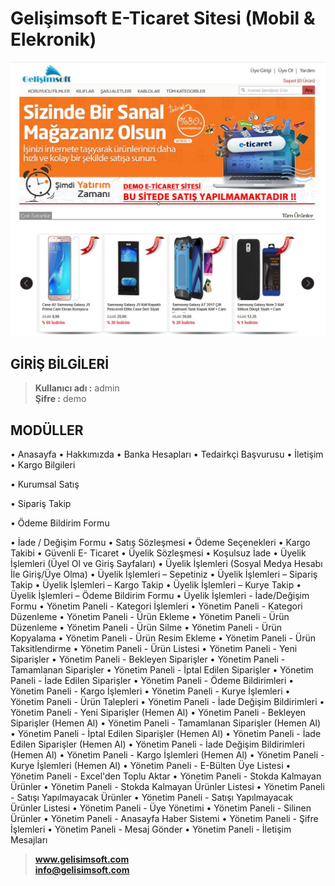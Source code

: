 # Gelişimsoft E-Ticaret Sitesi (Mobil & Elekronik)

<p align="center">
  <img src="https://raw.githubusercontent.com/Gelisimsoft/Gelisimsoft-ETicaret-Sitesi-Mobil-Elekronik-CSharp-ASP/master/Gelisimsoft.com_E-Ticaret_Sitesi_1.JPG">
</p>

## GİRİŞ BİLGİLERİ ##
> **Kullanıcı adı	:** admin <br />  **Şifre		:** demo 

## MODÜLLER ##

• Anasayfa
• Hakkımızda
• Banka Hesapları
• Tedairkçi Başvurusu
• İletişim
• Kargo Bilgileri

• Kurumsal Satış

• Sipariş Takip

• Ödeme Bildirim Formu

• İade / Değişim Formu
• Satış Sözleşmesi
• Ödeme Seçenekleri
• Kargo Takibi
• Güvenli E- Ticaret
• Üyelik Sözleşmesi
• Koşulsuz İade
• Üyelik İşlemleri (Üyel Ol ve Giriş Sayfaları)
• Üyelik İşlemleri (Sosyal Medya Hesabı İle Giriş/Üye Olma)
• Üyelik İşlemleri – Sepetiniz
• Üyelik İşlemleri – Sipariş Takip
• Üyelik İşlemleri – Kargo Takip
• Üyelik İşlemleri – Kurye Takip
• Üyelik İşlemleri – Ödeme Bildirim Formu
• Üyelik İşlemleri - İade/Değişim Formu
• Yönetim Paneli - Kategori İşlemleri
• Yönetim Paneli - Kategori Düzenleme
• Yönetim Paneli - Ürün Ekleme
• Yönetim Paneli - Ürün Düzenleme
• Yönetim Paneli - Ürün Silme
• Yönetim Paneli - Ürün Kopyalama
• Yönetim Paneli - Ürün Resim Ekleme
• Yönetim Paneli - Ürün Taksitlendirme
• Yönetim Paneli - Ürün Listesi
• Yönetim Paneli - Yeni Siparişler
• Yönetim Paneli - Bekleyen Siparişler
• Yönetim Paneli - Tamamlanan Siparişler
• Yönetim Paneli - İptal Edilen Siparişler
• Yönetim Paneli - İade Edilen Siparişler
• Yönetim Paneli - Ödeme Bildirimleri
• Yönetim Paneli - Kargo İşlemleri
• Yönetim Paneli - Kurye İşlemleri
• Yönetim Paneli - Ürün Talepleri
• Yönetim Paneli - İade Değişim Bildirimleri
• Yönetim Paneli - Yeni Siparişler (Hemen Al)
• Yönetim Paneli - Bekleyen Siparişler (Hemen Al)
• Yönetim Paneli - Tamamlanan Siparişler (Hemen Al)
• Yönetim Paneli - İptal Edilen Siparişler (Hemen Al)
• Yönetim Paneli - İade Edilen Siparişler (Hemen Al)
• Yönetim Paneli - İade Değişim Bildirimleri (Hemen Al)
• Yönetim Paneli - Kargo İşlemleri (Hemen Al)
• Yönetim Paneli - Kurye İşlemleri (Hemen Al)
• Yönetim Paneli - E-Bülten Üye Listesi
• Yönetim Paneli - Excel&#39;den Toplu Aktar
• Yönetim Paneli - Stokda Kalmayan Ürünler
• Yönetim Paneli - Stokda Kalmayan Ürünler Listesi
• Yönetim Paneli - Satışı Yapılmayacak Ürünler
• Yönetim Paneli - Satışı Yapılmayacak Ürünler Listesi
• Yönetim Paneli - Üye Yönetimi
• Yönetim Paneli - Silinen Ürünler
• Yönetim Paneli - Anasayfa Haber Sistemi
• Yönetim Paneli - Şifre İşlemleri
• Yönetim Paneli - Mesaj Gönder
• Yönetim Paneli - İletişim Mesajları


> **www.gelisimsoft.com <br /> info@gelisimsoft.com**
